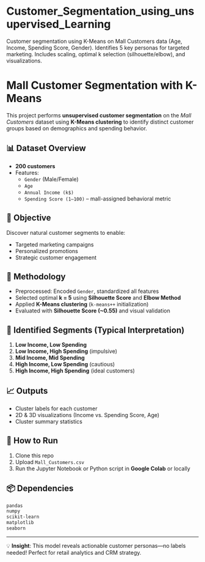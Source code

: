 # Customer_Segmentation_using_unsupervised_Learning
Customer segmentation using K-Means on Mall Customers data (Age, Income, Spending Score, Gender). Identifies 5 key personas for targeted marketing. Includes scaling, optimal k selection (silhouette/elbow), and visualizations.
# Mall Customer Segmentation with K-Means

This project performs **unsupervised customer segmentation** on the *Mall Customers* dataset using **K-Means clustering** to identify distinct customer groups based on demographics and spending behavior.

## 📊 Dataset Overview
- **200 customers**
- Features:
  - `Gender` (Male/Female)
  - `Age`
  - `Annual Income (k$)`
  - `Spending Score (1–100)` – mall-assigned behavioral metric

## 🎯 Objective
Discover natural customer segments to enable:
- Targeted marketing campaigns  
- Personalized promotions  
- Strategic customer engagement  

## 🔧 Methodology
- Preprocessed: Encoded `Gender`, standardized all features
- Selected optimal **k = 5** using **Silhouette Score** and **Elbow Method**
- Applied **K-Means clustering** (`k-means++` initialization)
- Evaluated with **Silhouette Score (~0.55)** and visual validation

## 👥 Identified Segments (Typical Interpretation)
1. **Low Income, Low Spending**  
2. **Low Income, High Spending** (impulsive)  
3. **Mid Income, Mid Spending**  
4. **High Income, Low Spending** (cautious)  
5. **High Income, High Spending** (ideal customers)

## 📈 Outputs
- Cluster labels for each customer  
- 2D & 3D visualizations (Income vs. Spending Score, Age)  
- Cluster summary statistics  

## 🚀 How to Run
1. Clone this repo  
2. Upload `Mall_Customers.csv`  
3. Run the Jupyter Notebook or Python script in **Google Colab** or locally  

## 📦 Dependencies
```bash
pandas
numpy
scikit-learn
matplotlib
seaborn
```

---

💡 **Insight**: This model reveals actionable customer personas—no labels needed! Perfect for retail analytics and CRM strategy.

